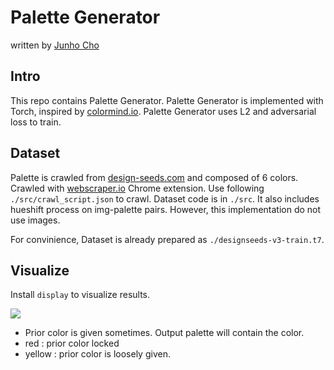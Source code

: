 # Palette Generator

written by [Junho Cho](http://tmmse.xyz/junhocho/)

## Intro

This repo contains Palette Generator.
Palette Generator is implemented with Torch, inspired by [colormind.io](http://colormind.io).
Palette Generator uses L2 and adversarial loss to train.

## Dataset

Palette is crawled from [design-seeds.com](http://design-seeds.com) and composed of 6 colors.
Crawled with [webscraper.io](http://webscraper.io) Chrome extension.
Use following `./src/crawl_script.json` to crawl.
Dataset code is in `./src`. It also includes hueshift process on img-palette pairs.
However, this implementation do not use images.

For convinience, Dataset is already prepared as `./designseeds-v3-train.t7`.

## Visualize

Install `display` to visualize results.

![](https://tmmsexy.s3.amazonaws.com/imgs/2017-06-09-084609.jpg)

- Prior color is given sometimes. Output palette will contain the color.
- red : prior color locked 
- yellow : prior color is loosely given.
